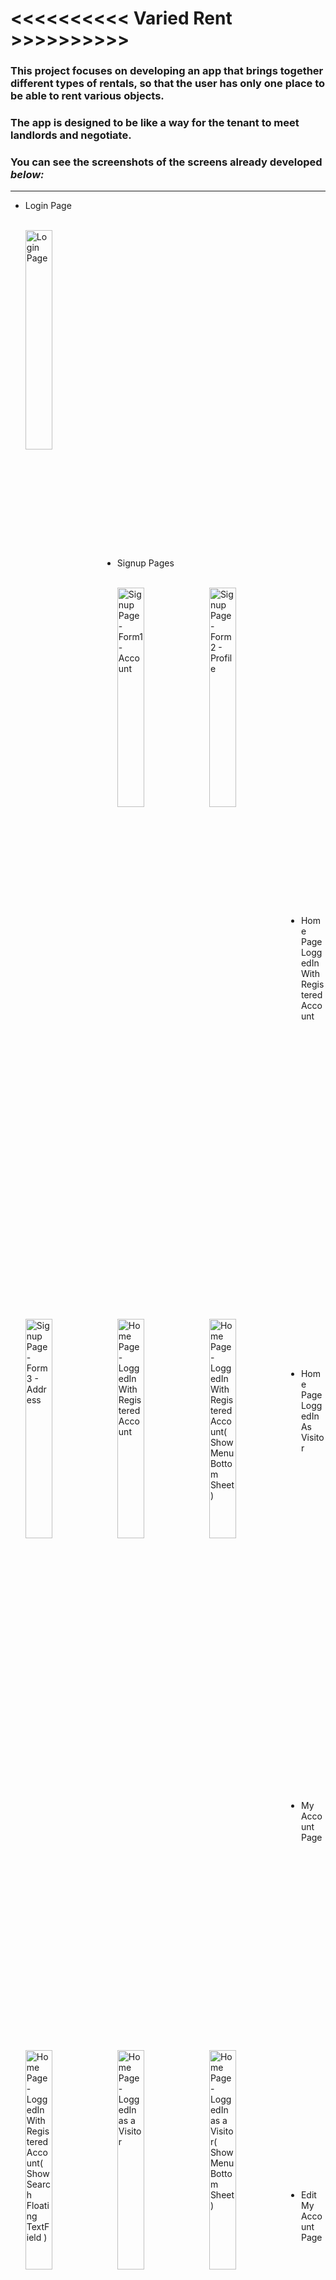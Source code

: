 # <<<<<<<<<< Varied Rent >>>>>>>>>>

### This project focuses on developing an app that brings together different types of rentals, so that the user has only one place to be able to rent various objects.

### The app is designed to be like a way for the tenant to meet landlords and negotiate.

### You can see the screenshots of the screens already developed _below:_

* * *

<ul>
<li>Login Page</li><br>
<p><img  src = "https://github.com/MarcosBorba/App_Varied_Rent/blob/master/screenShots/LoginPage.jpg"  align="left"  height="30%"  width="30%" title="Login Page">
<br><br><br><br><br><br><br><br><br><br><br><br><br><br><br>
<br><br><br><br><br><br><br><br><br><br><br><br><br><br><br>
</p>
<li>Signup Pages</li><br>
<p>
<img  src = "https://github.com/MarcosBorba/App_Varied_Rent/blob/master/screenShots/SignupPage(Form1-Account).jpg"  align="left"  height="30%"  width="30%" title="Signup Page - Form1 - Account">
<img  src = "https://github.com/MarcosBorba/App_Varied_Rent/blob/master/screenShots/SignupPage(Form2-Profile).jpg"  align="left"  height="30%"  width="30%" title="Signup Page - Form2 - Profile">
<img  src = "https://github.com/MarcosBorba/App_Varied_Rent/blob/master/screenShots/SignupPage(Form3-Address).jpg"  align="left"  height="30%"  width="30%" title="Signup Page - Form3 - Address">
<br><br><br><br><br><br><br><br><br><br><br><br><br><br><br>
<br><br><br><br><br><br><br><br><br><br><br><br><br><br><br>
</p>
<li>Home Page LoggedIn With Registered Account</li><br>
<p>
<img  src = "https://github.com/MarcosBorba/App_Varied_Rent/blob/master/screenShots/HomePage(LoggedInWithRegisteredAccount).jpg"  align="left"  height="30%"  width="30%" title="Home Page - LoggedIn With Registered Account">
<img  src = "https://github.com/MarcosBorba/App_Varied_Rent/blob/master/screenShots/HomePage(LoggedInWithRegisteredAccount)(ShowMenuBottomSheet).jpg"  align="left"  height="30%"  width="30%" title="Home Page - LoggedIn With Registered Account( Show Menu Bottom Sheet )">
<img  src = "https://github.com/MarcosBorba/App_Varied_Rent/blob/master/screenShots/HomePage(LoggedInWithRegisteredAccount)(ShowSearchFloatingTextField).jpg"  align="left"  height="30%"  width="30%" title="Home Page - LoggedIn With Registered Account( Show Search Floating TextField )">
<br><br><br><br><br><br><br><br><br><br><br><br><br><br><br>
<br><br><br><br><br><br><br><br><br><br><br><br><br><br><br>
</p>
<li>Home Page LoggedIn As Visitor</li><br>
<p>
<img  src = "https://github.com/MarcosBorba/App_Varied_Rent/blob/master/screenShots/HomePage(LoggedInAsAVisitor).jpg"  align="left"  height="30%"  width="30%" title="Home Page - LoggedIn as a Visitor">
<img  src = "https://github.com/MarcosBorba/App_Varied_Rent/blob/master/screenShots/HomePage(LoggedInAsAVisitor)(ShowMenuBottomSheet).jpg"  align="left"  height="30%"  width="30%" title="Home Page - LoggedIn as a Visitor( Show Menu Bottom Sheet )">
<br><br><br><br><br><br><br><br><br><br><br><br><br><br><br>
<br><br><br><br><br><br><br><br><br><br><br><br><br><br><br>
</p>
<li>My Account Page</li><br>
<p>
<img  src = "https://github.com/MarcosBorba/App_Varied_Rent/blob/master/screenShots/MyAccountPage.jpg"  align="left"  height="30%"  width="30%" title="My Account Page">
<img  src = "https://github.com/MarcosBorba/App_Varied_Rent/blob/master/screenShots/MyAccountPage(ShowMenuBottomSheet).jpg"  align="left"  height="30%"  width="30%" title="My Account Page( Show Menu Bottom Sheet )">
<br><br><br><br><br><br><br><br><br><br><br><br><br><br><br>
<br><br><br><br><br><br><br><br><br><br><br><br><br><br><br>
</p>
<li>Edit My Account Page</li><br>
<p>
<img  src = "https://github.com/MarcosBorba/App_Varied_Rent/blob/master/screenShots/EditMyAccountPage.jpg"  align="left"  height="30%"  width="30%" title="Edit My Account Page">
<br><br><br><br><br><br><br><br><br><br><br><br><br><br><br>
<br><br><br><br><br><br><br><br><br><br><br><br><br><br><br>
</p>
<li>Option Edit Email or Password Page</li><br>
<p>
<img  src = "https://github.com/MarcosBorba/App_Varied_Rent/blob/master/screenShots/OptionEditEmailOrPasswordPage.jpg"  align="left"  height="30%"  width="30%" title="Option Edit Email or Password Page">
<br><br><br><br><br><br><br><br><br><br><br><br><br><br><br>
<br><br><br><br><br><br><br><br><br><br><br><br><br><br><br>
</p>
<li>Edit Email Page</li><br>
<p>
<img  src = "https://github.com/MarcosBorba/App_Varied_Rent/blob/master/screenShots/EditEmailPage(ConfirmUser).jpg"  align="left"  height="30%"  width="30%" title="Edit Email Page - Confirm User">
<img  src = "https://github.com/MarcosBorba/App_Varied_Rent/blob/master/screenShots/EditEmailPage(ConfirmEditEmail).jpg"  align="left"  height="30%"  width="30%" title="Edit Email Page - Confirm Edit Email">
<br><br><br><br><br><br><br><br><br><br><br><br><br><br><br>
<br><br><br><br><br><br><br><br><br><br><br><br><br><br><br>
</p>
<li>Edit Password Page</li><br>
<p>
<img  src = "https://github.com/MarcosBorba/App_Varied_Rent/blob/master/screenShots/EditPasswordPage(ConfirmUser).jpg"  align="left"  height="30%"  width="30%" title="Edit Password Page - Confirm User">
<img  src = "https://github.com/MarcosBorba/App_Varied_Rent/blob/master/screenShots/EditPasswordPage(ConfirmEditPassword).jpg"  align="left"  height="30%"  width="30%" title="Edit Password Page - Confirm Edit Password">
<br><br><br><br><br><br><br><br><br><br><br><br><br><br><br>
<br><br><br><br><br><br><br><br><br><br><br><br><br><br><br>
</p>
<li>Edit Profile Page</li><br>
<p>
<img  src = "https://github.com/MarcosBorba/App_Varied_Rent/blob/master/screenShots/EditProfilePage.jpg"  align="left"  height="30%"  width="30%" title="Edit Profile Page">
<br><br><br><br><br><br><br><br><br><br><br><br><br><br><br>
<br><br><br><br><br><br><br><br><br><br><br><br><br><br><br>
</p>
<li>Edit Address Page</li><br>
<p>
<img  src = "https://github.com/MarcosBorba/App_Varied_Rent/blob/master/screenShots/EditAddressPage.jpg"  align="left"  height="30%"  width="30%" title="Edit Address Page">
<br><br><br><br><br><br><br><br><br><br><br><br><br><br><br>
<br><br><br><br><br><br><br><br><br><br><br><br><br><br><br>
</p>
</ul>